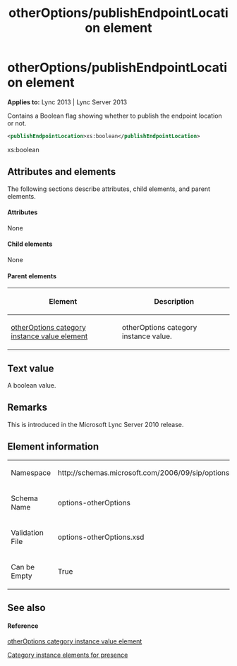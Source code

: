 ﻿---
title: otherOptions/publishEndpointLocation element
TOCTitle: otherOptions/publishEndpointLocation element
ms:assetid: af919f67-06c4-489d-9e6d-f96811cf82f8
ms:mtpsurl: https://msdn.microsoft.com/en-us/library/Dn454778(v=office.15)
ms:contentKeyID: 57093664
ms.date: 07/24/2014
mtps_version: v=office.15
dev_langs:
- xml
---

# otherOptions/publishEndpointLocation element


**Applies to:** Lync 2013 | Lync Server 2013

Contains a Boolean flag showing whether to publish the endpoint location or not.

```xml
<publishEndpointLocation>xs:boolean</publishEndpointLocation>
```

xs:boolean

## Attributes and elements

The following sections describe attributes, child elements, and parent elements.

#### Attributes

None

#### Child elements

None

#### Parent elements

<table>
<colgroup>
<col style="width: 50%" />
<col style="width: 50%" />
</colgroup>
<thead>
<tr class="header">
<th><p>Element</p></th>
<th><p>Description</p></th>
</tr>
</thead>
<tbody>
<tr class="odd">
<td><p><a href="otheroptions-category-instance-value-element.md">otherOptions category instance value element</a></p></td>
<td><p>otherOptions category instance value.</p></td>
</tr>
</tbody>
</table>


## Text value

A boolean value.

## Remarks

This is introduced in the Microsoft Lync Server 2010 release.

## Element information

<table>
<colgroup>
<col style="width: 50%" />
<col style="width: 50%" />
</colgroup>
<tbody>
<tr class="odd">
<td><p>Namespace</p></td>
<td><p>http://schemas.microsoft.com/2006/09/sip/options/otherOptions</p></td>
</tr>
<tr class="even">
<td><p>Schema Name</p></td>
<td><p>options-otherOptions</p></td>
</tr>
<tr class="odd">
<td><p>Validation File</p></td>
<td><p>options-otherOptions.xsd</p></td>
</tr>
<tr class="even">
<td><p>Can be Empty</p></td>
<td><p>True</p></td>
</tr>
</tbody>
</table>


## See also

#### Reference

[otherOptions category instance value element](otheroptions-category-instance-value-element.md)

[Category instance elements for presence](category-instance-elements-for-presence.md)

